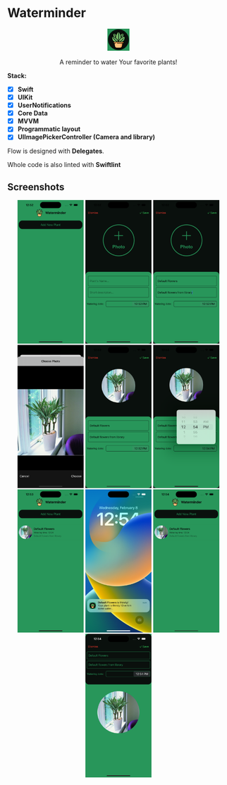 # Waterminder

<p align="center"> 
  <img src="https://github.com/ogrodowski-tomasz/Waterminder/blob/main/Screenshots/plantIcon.png" width=50>
</p>
<p align="center">   
  A reminder to water Your favorite plants!
<b>

 Stack:
  
  - [x] Swift
  - [x] UIKit
  - [x] UserNotifications
  - [x] Core Data
  - [x] MVVM
  - [x] Programmatic layout
  - [x] UIImagePickerController (Camera and library)
</b>
Flow is designed with <b>Delegates</b>.

Whole code is also linted with <b>Swiftlint</b>
</p>

## Screenshots
<p align="center"> 
  <img src="https://github.com/ogrodowski-tomasz/Waterminder/blob/main/Screenshots/1.png" width=150>
  <img src="https://github.com/ogrodowski-tomasz/Waterminder/blob/main/Screenshots/2.png" width=150>
  <img src="https://github.com/ogrodowski-tomasz/Waterminder/blob/main/Screenshots/3.png" width=150>
  <img src="https://github.com/ogrodowski-tomasz/Waterminder/blob/main/Screenshots/4.png" width=150>
  <img src="https://github.com/ogrodowski-tomasz/Waterminder/blob/main/Screenshots/5.png" width=150>
  <img src="https://github.com/ogrodowski-tomasz/Waterminder/blob/main/Screenshots/6.png" width=150>
  <img src="https://github.com/ogrodowski-tomasz/Waterminder/blob/main/Screenshots/7.png" width=150>
  <img src="https://github.com/ogrodowski-tomasz/Waterminder/blob/main/Screenshots/8.png" width=150>
  <img src="https://github.com/ogrodowski-tomasz/Waterminder/blob/main/Screenshots/9.png" width=150>
  <img src="https://github.com/ogrodowski-tomasz/Waterminder/blob/main/Screenshots/10.png" width=150>
</p>
